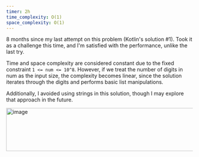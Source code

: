 ```yaml
---
timer: 2h
time_complexity: O(1)
space_complexity: O(1)
---
```


8 months since my last attempt on this problem (Kotlin's solution #1). Took it as a challenge this time, and I'm satisfied with the performance, unlike the last try.

Time and space complexity are considered constant due to the fixed constraint `1 <= num <= 10^8`. However, if we treat the number of digits in num as the input size, the complexity becomes linear, since the solution iterates through the digits and performs basic list manipulations.

Additionally, I avoided using strings in this solution, though I may explore that approach in the future.

<img width="658" height="117" alt="image" src="https://github.com/user-attachments/assets/7759ce83-151a-409f-8a30-7fa8f2892102" />
